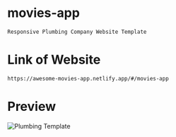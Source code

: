 # movies-app

    Responsive Plumbing Company Website Template

# Link of Website

    https://awesome-movies-app.netlify.app/#/movies-app

# Preview

![Plumbing Template](https://user-images.githubusercontent.com/76922296/196469884-736c3fa5-d9d4-4a69-b674-c595c9129bbf.png)
